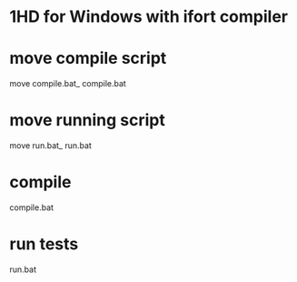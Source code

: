 # 1HD for Windows with ifort compiler
# move compile script
move compile.bat_ compile.bat 
# move running script
move run.bat_ run.bat
# compile
compile.bat 
# run tests
run.bat
